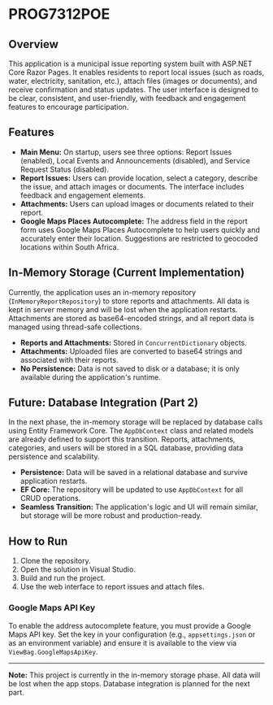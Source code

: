 # PROG7312POE

## Overview
This application is a municipal issue reporting system built with ASP.NET Core Razor Pages. It enables residents to report local issues (such as roads, water, electricity, sanitation, etc.), attach files (images or documents), and receive confirmation and status updates. The user interface is designed to be clear, consistent, and user-friendly, with feedback and engagement features to encourage participation.

## Features
- **Main Menu:** On startup, users see three options: Report Issues (enabled), Local Events and Announcements (disabled), and Service Request Status (disabled).
- **Report Issues:** Users can provide location, select a category, describe the issue, and attach images or documents. The interface includes feedback and engagement elements.
- **Attachments:** Users can upload images or documents related to their report.
- **Google Maps Places Autocomplete:** The address field in the report form uses Google Maps Places Autocomplete to help users quickly and accurately enter their location. Suggestions are restricted to geocoded locations within South Africa.

## In-Memory Storage (Current Implementation)
Currently, the application uses an in-memory repository (`InMemoryReportRepository`) to store reports and attachments. All data is kept in server memory and will be lost when the application restarts. Attachments are stored as base64-encoded strings, and all report data is managed using thread-safe collections.

- **Reports and Attachments:** Stored in `ConcurrentDictionary` objects.
- **Attachments:** Uploaded files are converted to base64 strings and associated with their reports.
- **No Persistence:** Data is not saved to disk or a database; it is only available during the application's runtime.

## Future: Database Integration (Part 2)
In the next phase, the in-memory storage will be replaced by database calls using Entity Framework Core. The `AppDbContext` class and related models are already defined to support this transition. Reports, attachments, categories, and users will be stored in a SQL database, providing data persistence and scalability.

- **Persistence:** Data will be saved in a relational database and survive application restarts.
- **EF Core:** The repository will be updated to use `AppDbContext` for all CRUD operations.
- **Seamless Transition:** The application's logic and UI will remain similar, but storage will be more robust and production-ready.

## How to Run
1. Clone the repository.
2. Open the solution in Visual Studio.
3. Build and run the project.
4. Use the web interface to report issues and attach files.

### Google Maps API Key
To enable the address autocomplete feature, you must provide a Google Maps API key. Set the key in your configuration (e.g., `appsettings.json` or as an environment variable) and ensure it is available to the view via `ViewBag.GoogleMapsApiKey`.

---

**Note:** This project is currently in the in-memory storage phase. All data will be lost when the app stops. Database integration is planned for the next part.